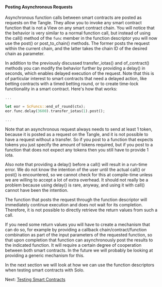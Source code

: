 #### Posting Asynchronous Requests

Asynchronous function calls between smart contracts are posted as requests on the Tangle.
They allow you to invoke any smart contract function that is not a View on any smart
contract chain. You will notice that the behavior is very similar to a normal function
call, but instead of using the call() method of the `func` member in the function
descriptor you will now use the post() or post_to_chain() methods. The former posts the
request within the current chain, and the latter takes the chain ID of the desired chain
as parameter.

In addition to the previously discussed transfer_iotas() and of_contract() methods you
can modify the behavior further by providing a delay() in seconds, which enables delayed
execution of the request. Note that this is of particular interest to smart contracts that
need a delayed action, like betting contracts with a timed betting round, or to create
time-lock functionality in a smart contract. Here's how that works:

```rust
...

let eor = ScFuncs::end_of_round(ctx);
eor.func.delay(3600).transfer_iotas(1).post();

...
```

Note that an asynchronous request always needs to send at least 1 token, because it is
posted as a request on the Tangle, and it is not possible to have a request without a
transfer. So if you post to a function that expects tokens you just specify the amount of
tokens required, but if you post to a function that does not expect any tokens then you
still have to provide 1 iota.

Also note that providing a delay() before a call() will result in a run-time error. We do
not know the intention of the user until the actual call() or post() is encountered, so we
cannot check for this at compile-time unless we are willing to accept a lot of extra
overhead. It should not really be a problem because using delay() is rare, anyway, and
using it with call() cannot have been the intention.

The function that posts the request through the function descriptor will immediately
continue execution and does not wait for its completion. Therefore, it is not possible to
directly retrieve the return values from such a call.

If you need some return values you will have to create a mechanism that can do so, for
example by providing a callback chain/contract/function combination as part of the input
parameters of the requested function, so that upon completion that function can
asynchronously post the results to the indicated function. It will require a certain
degree of cooperation between both smart contracts. In the future we will probably be
looking at providing a generic mechanism for this.

In the next section we will look at how we can use the function descriptors when testing
smart contracts with Solo.

Next: [Testing Smart Contracts](test.md)



